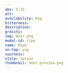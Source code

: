 ```yaml
---
abv: 5.1%
alt:
availability: Keg
bitterness: 
description:
gravity: 
img: beer.png
modal-id: ripe
name: Ripe
on-tap: yup
sourness: 
style: Saison
thumbnail: beer-preview.png
---
```

